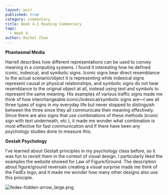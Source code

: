 ```yaml
---
layout: post
published: true
category: commentary
title: Week 4.1 Reading Commentary
tags:
  - Week 4
author: Rachel Chae
---
```

**Phantasmal Media**

Harrell describes how different representations can be used to convey meaning in a computing systems. I found it interesting how he defined iconic, indexical, and symbolic signs. Iconic signs bear direct resemblance to the actual scenario/object it is representing while indexical signs represent causal or physical relationships, and symbolic signs do not bear resemblance to the original object at all, instead using text and symbols to represent the same meaning. His examples of various traffic signs made me think of how interchangeable iconic/indexical/symbolic signs are—I see all three types of signs in my everyday life but never stopped to distinguish between the three since they all communicate their meaning effectively. Since there are also signs that use combinations of these methods (iconic sign with text underneath, etc.), it made me wonder what combination is most effective for fast communication and if there have been any psychology studies done to measure this.


**Gestalt Psychology**

I’ve learned about Gestalt principles in my psychology class before, so it was fun to revisit them in the context of visual design. I particularly liked the examples the website showed for Law of Figure/Ground. The description about figure/ground reversals creating a visual surprise made me think of the FedEx logo, and it made me wonder how many other designs also use this principle.

![fedex-hidden-arrow_large.png]({{site.baseurl}}/assets/fedex-hidden-arrow_large.png)
